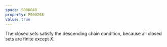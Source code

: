 ```yaml
---
space: S000048
property: P000208
value: true
---
```


The closed sets satisfy the descending chain condition, because all closed sets are finite except $X$.
